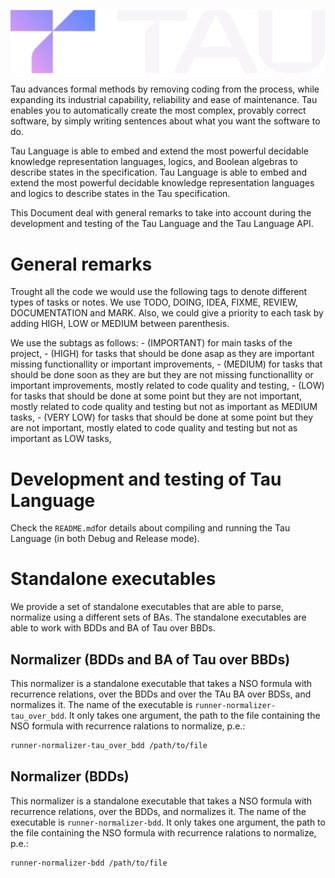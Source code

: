 ![The TAU logo](/docs/tau_logo.svg)

Tau advances formal methods by removing coding from the process, while expanding its industrial capability, reliability and ease of maintenance. Tau enables you to automatically create the most complex, provably correct software, by simply writing sentences about what you want the software to do.

Tau Language is able to embed and extend the most powerful decidable knowledge representation languages, logics, and Boolean algebras to describe states in the specification. Tau Language is able to embed and extend the most powerful decidable knowledge representation languages and logics to describe states in the Tau specification.

This Document deal with general remarks to take into account during the development and testing of the Tau Language and the Tau Language API.

# General remarks

Trought all the code we would use the following tags to denote different types of tasks or notes. We use TODO, DOING, IDEA, FIXME, REVIEW, DOCUMENTATION and MARK. Also, we could give a  priority to each task by adding HIGH, LOW or MEDIUM between parenthesis.

We use the subtags as follows:
	- (IMPORTANT) for main tasks of the project,
	- (HIGH) for tasks that should be done asap as they are important missing functionallity or important improvements,
	- (MEDIUM) for tasks that should be done soon as they are but they are not missing functionallity or important improvements, mostly related to code quality and testing,
	- (LOW) for tasks that should be done at some point but they are not important, mostly related to code quality and testing but not as important as MEDIUM tasks,
	- (VERY LOW) for tasks that should be done at some point but they are not important, mostly elated to code quality and testing but not as important as LOW tasks,

# Development and testing of Tau Language

Check the `README.md`for details about compiling and running the Tau Language (in both Debug and Release mode).

# Standalone executables

We provide a set of standalone executables that are able to parse, normalize using a different sets of BAs. The standalone executables are able to work with BDDs and BA of Tau over BBDs.

## Normalizer (BDDs and BA of Tau over BBDs)

This normalizer is a standalone executable that takes a NSO formula with recurrence relations, over the BDDs and over the TAu BA over BDSs, and normalizes it. The name of the executable is
`runner-normalizer-tau_over_bdd`. It only takes one argument, the path to the file containing the NSO formula with recurrence ralations to normalize, p.e.:

```bash
runner-normalizer-tau_over_bdd /path/to/file
```

## Normalizer (BDDs)

This normalizer is a standalone executable that takes a NSO formula with recurrence relations, over the BDDs, and normalizes it. The name of the executable is `runner-normalizer-bdd`. It only takes one argument, the path to the file containing the NSO formula with recurrence ralations to normalize, p.e.:

```bash
runner-normalizer-bdd /path/to/file
```
